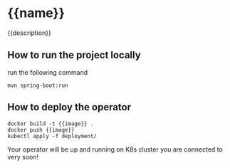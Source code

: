 {{name}} 
=======
{{description}}

## How to run the project locally

run the following command
```
mvn spring-boot:run
``` 

## How to deploy the operator

```
docker build -t {{image}} .
docker push {{image}}
kubectl apply -f deployment/
```

Your operator will be up and running on K8s cluster you are connected to very soon! 


